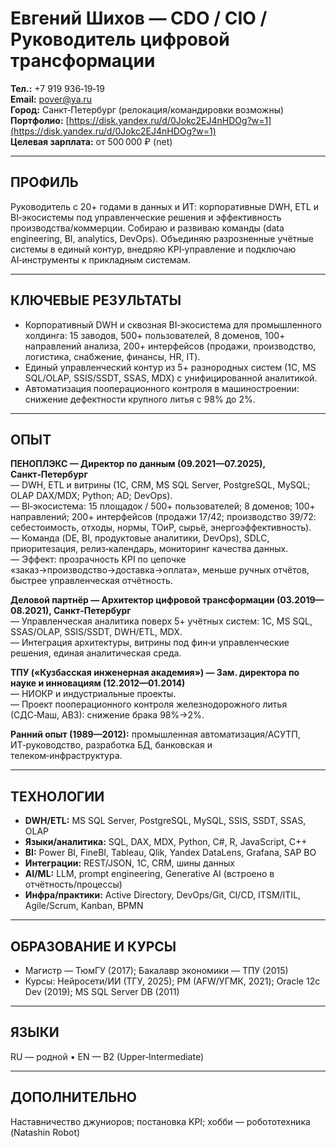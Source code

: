 # Евгений Шихов — CDO / CIO / Руководитель цифровой трансформации

**Тел.:** +7 919 936‑19‑19  
**Email:** [pover@ya.ru](mailto:pover@ya.ru)  
**Город:** Санкт‑Петербург (релокация/командировки возможны)  
**Портфолио:** [https://disk.yandex.ru/d/0Jokc2EJ4nHDOg?w=1](https://disk.yandex.ru/d/0Jokc2EJ4nHDOg?w=1)  
**Целевая зарплата:** от 500 000 ₽ (net)

---

## ПРОФИЛЬ

Руководитель с 20+ годами в данных и ИТ: корпоративные DWH, ETL и BI‑экосистемы под управленческие решения и эффективность производства/коммерции. Собираю и развиваю команды (data engineering, BI, analytics, DevOps). Объединяю разрозненные учётные системы в единый контур, внедряю KPI‑управление и подключаю AI‑инструменты к прикладным системам.

---

## КЛЮЧЕВЫЕ РЕЗУЛЬТАТЫ

- Корпоративный DWH и сквозная BI‑экосистема для промышленного холдинга: 15 заводов, 500+ пользователей, 8 доменов, 100+ направлений анализа, 200+ интерфейсов (продажи, производство, логистика, снабжение, финансы, HR, IT).
- Единый управленческий контур из 5+ разнородных систем (1С, MS SQL/OLAP, SSIS/SSDT, SSAS, MDX) с унифицированной аналитикой.
- Автоматизация пооперационного контроля в машиностроении: снижение дефектности крупного литья с 98% до 2%.

---

## ОПЫТ

**ПЕНОПЛЭКС — Директор по данным (09.2021—07.2025), Санкт‑Петербург**  
— DWH, ETL и витрины (1С, CRM, MS SQL Server, PostgreSQL, MySQL; OLAP DAX/MDX; Python; AD; DevOps).  
— BI‑экосистема: 15 площадок / 500+ пользователей; 8 доменов; 100+ направлений; 200+ интерфейсов (продажи 17/42; производство 39/72: себестоимость, отходы, нормы, ТОиР, сырьё, энергоэффективность).  
— Команда (DE, BI, продуктовые аналитики, DevOps), SDLC, приоритезация, релиз‑календарь, мониторинг качества данных.  
— Эффект: прозрачность KPI по цепочке «заказ→производство→доставка→оплата», меньше ручных отчётов, быстрее управленческая отчётность.

**Деловой партнёр — Архитектор цифровой трансформации (03.2019—08.2021), Санкт‑Петербург**  
— Управленческая аналитика поверх 5+ учётных систем: 1С, MS SQL, SSAS/OLAP, SSIS/SSDT, DWH/ETL, MDX.  
— Интеграция архитектуры, витрины под фин‑и управленческие решения, единая аналитическая среда.

**ТПУ («Кузбасская инженерная академия») — Зам. директора по науке и инновациям (12.2012—01.2014)**  
— НИОКР и индустриальные проекты.  
— Проект пооперационного контроля железнодорожного литья (СДС‑Маш, АВЗ): снижение брака 98%→2%.

**Ранний опыт (1989—2012):** промышленная автоматизация/АСУТП, ИТ‑руководство, разработка БД, банковская и телеком‑инфраструктура.

---

## ТЕХНОЛОГИИ

- **DWH/ETL:** MS SQL Server, PostgreSQL, MySQL, SSIS, SSDT, SSAS, OLAP
- **Языки/аналитика:** SQL, DAX, MDX, Python, C#, R, JavaScript, C++
- **BI:** Power BI, FineBI, Tableau, Qlik, Yandex DataLens, Grafana, SAP BO
- **Интеграции:** REST/JSON, 1С, CRM, шины данных
- **AI/ML:** LLM, prompt engineering, Generative AI (встроено в отчётность/процессы)
- **Инфра/практики:** Active Directory, DevOps/Git, CI/CD, ITSM/ITIL, Agile/Scrum, Kanban, BPMN

---

## ОБРАЗОВАНИЕ И КУРСЫ

- Магистр — ТюмГУ (2017); Бакалавр экономики — ТПУ (2015)
- Курсы: Нейросети/ИИ (ТГУ, 2025); PM (AFW/УГМК, 2021); Oracle 12c Dev (2019); MS SQL Server DB (2011)

---

## ЯЗЫКИ

RU — родной • EN — B2 (Upper‑Intermediate)

---

## ДОПОЛНИТЕЛЬНО

Наставничество джуниоров; постановка KPI; хобби — робототехника (Natashin Robot)